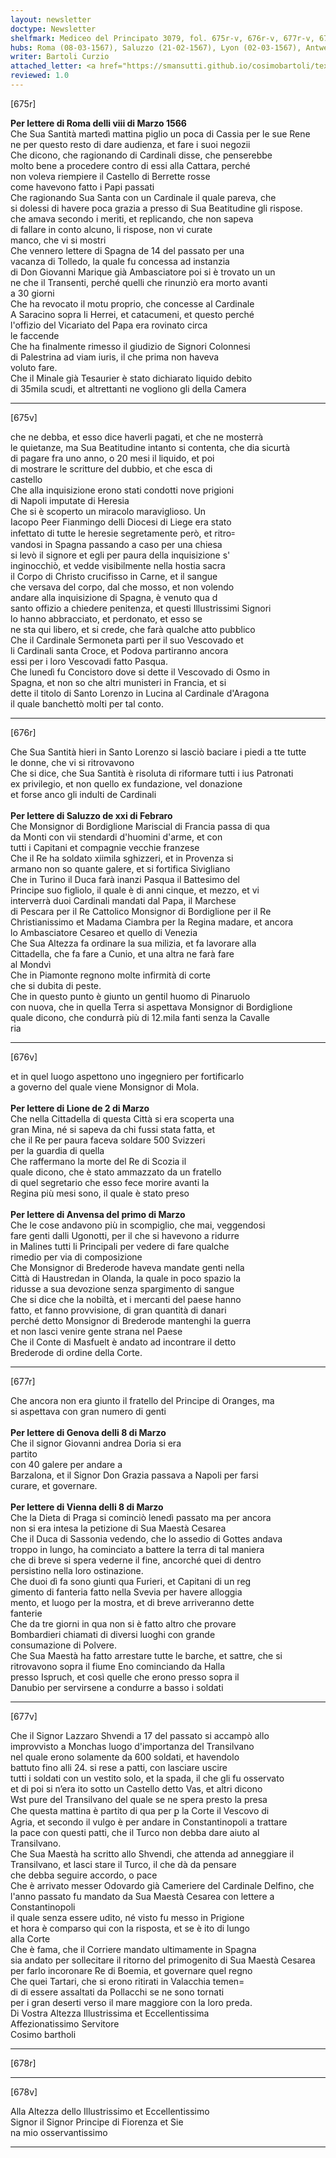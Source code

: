```yaml
---
layout: newsletter
doctype: Newsletter
shelfmark: Mediceo del Principato 3079, fol. 675r-v, 676r-v, 677r-v, 678r-v
hubs: Roma (08-03-1567), Saluzzo (21-02-1567), Lyon (02-03-1567), Antwerpen (01-03-1567), Genova (08-03-1567), Wien (08-03-1567)
writer: Bartoli Curzio
attached_letter: <a href="https://smansutti.github.io/cosimobartoli/texts/2978_076/">2978_076</a>
reviewed: 1.0
---
```


[675r]  
  
  
<strong>Per lettere di Roma delli viii di Marzo 1566</strong>  
Che Sua Santità martedì mattina piglio un poca di Cassia per le sue Rene  
ne per questo resto di dare audienza, et fare i suoi negozii  
Che dicono, che ragionando di Cardinali disse, che penserebbe  
molto bene a procedere contro di essi alla Cattara, perché  
non voleva riempiere il Castello di Berrette rosse  
come havevono fatto i Papi passati  
Che ragionando Sua Santa con un Cardinale il quale pareva, che  
si dolessi di havere poca grazia a presso di Sua Beatitudine gli rispose.  
che amava secondo i meriti, et replicando, che non sapeva  
di fallare in conto alcuno, li rispose, non vi curate  
manco, che vi si mostri  
Che vennero lettere di Spagna de 14 del passato per una  
vacanza di Tolledo, la quale fu concessa ad instanzia  
di Don Giovanni Marique già Ambasciatore poi si è trovato un un  
ne che il Transenti, perché quelli che rinunziò era morto avanti  
a 30 giorni  
Che ha revocato il motu proprio, che concesse al Cardinale  
A Saracino sopra li Herrei, et catacumeni, et questo perché  
l'offizio del Vicariato del Papa era rovinato circa  
le faccende  
Che ha finalmente rimesso il giudizio de Signori Colonnesi  
di Palestrina ad viam iuris, il che prima non haveva  
voluto fare.  
Che il Minale già Tesaurier è stato dichiarato liquido debito  
di 35mila scudi, et altrettanti ne vogliono gli della Camera  
  
---  

[675v]  
  
  
che ne debba, et esso dice haverli pagati, et che ne mosterrà  
le quietanze, ma Sua Beatitudine intanto si contenta, che dia sicurtà  
di pagare fra uno anno, o 20 mesi il liquido, et poi  
di mostrare le scritture del dubbio, et che esca di  
castello  
Che alla inquisizione erono stati condotti nove prigioni  
di Napoli imputate di Heresia  
Che si è scoperto un miracolo maraviglioso. Un  
Iacopo Peer Fianmingo delli Diocesi di Liege era stato  
infettato di tutte le heresie segretamente però, et ritro꞊  
vandosi in Spagna passando a caso per una chiesa  
si levò il signore et egli per paura della inquisizione s'  
inginocchiò, et vedde visibilmente nella hostia sacra  
il Corpo di Christo crucifisso in Carne, et il sangue  
che versava del corpo, dal che mosso, et non volendo  
andare alla inquisizione di Spagna, è venuto qua d  
santo offizio a chiedere penitenza, et questi Illustrissimi Signori  
lo hanno abbracciato, et perdonato, et esso se  
ne sta qui libero, et si crede, che farà qualche atto pubblico  
Che il Cardinale Sermoneta partì per il suo Vescovado et  
li Cardinali santa Croce, et Podova partiranno ancora  
essi per i loro Vescovadi fatto Pasqua.  
Che lunedì fu Concistoro dove si dette il Vescovado di Osmo in  
Spagna, et non so che altri munisteri in Francia, et si  
dette il titolo di Santo Lorenzo in Lucina al Cardinale d'Aragona  
il quale banchettò molti per tal conto.  
  
---  

[676r]  
  
  
Che Sua Santità hieri in Santo Lorenzo si lasciò baciare i piedi a tte tutte  
le donne, che vi si ritrovavono  
Che si dice, che Sua Santità è risoluta di riformare tutti i ius Patronati  
ex privilegio, et non quello ex fundazione, vel donazione  
et forse anco gli indulti de Cardinali  
<br/><strong>Per lettere di Saluzzo de xxi di Febraro</strong>  
Che Monsignor di Bordiglione Mariscial di Francia passa di qua  
da Monti con vii stendardi d'huomini d'arme, et con  
tutti i Capitani et compagnie vecchie franzese  
Che il Re ha soldato xiimila sghizzeri, et in Provenza si  
armano non so quante galere, et si fortifica Sivigliano  
Che in Turino il Duca farà inanzi Pasqua il Battesimo del  
Principe suo figliolo, il quale è di anni cinque, et mezzo, et vi  
interverrà duoi Cardinali mandati dal Papa, il Marchese  
di Pescara per il Re Cattolico Monsignor di Bordiglione per il Re  
Christianissimo et Madama Ciambra per la Regina madare, et ancora  
lo Ambasciatore Cesareo et quello di Venezia  
Che Sua Altezza fa ordinare la sua milizia, et fa lavorare alla  
Cittadella, che fa fare a Cunio, et una altra ne farà fare  
al Mondvì  
Che in Piamonte regnono molte infirmità di corte  
che si dubita di peste.  
Che in questo punto è giunto un gentil huomo di Pinaruolo  
con nuova, che in quella Terra si aspettava Monsignor di Bordiglione  
quale dicono, che condurrà più di 12.mila fanti senza la Cavalle  
ria  
  
---  

[676v]  
  
  
et in quel luogo aspettono uno ingegniero per fortificarlo  
a governo del quale viene Monsignor di Mola.  
<br/><strong>Per lettere di Lione de 2 di Marzo</strong>  
Che nella Cittadella di questa Città si era scoperta una  
gran Mina, né si sapeva da chi fussi stata fatta, et  
che il Re per paura faceva soldare 500 Svizzeri  
per la guardia di quella  
Che raffermano la morte del Re di Scozia il  
quale dicono, che è stato ammazzato da un fratello  
di quel segretario che esso fece morire avanti la  
Regina più mesi sono, il quale è stato preso  
<br/><strong>Per lettere di Anvensa del primo di Marzo</strong>  
Che le cose andavono più in scompiglio, che mai, veggendosi  
fare genti dalli Ugonotti, per il che si havevono a ridurre  
in Malines tutti li Principali per vedere di fare qualche  
rimedio per via di composizione  
Che Monsignor di Brederode haveva mandate genti nella  
Città di Haustredan in Olanda, la quale in poco spazio la  
ridusse a sua devozione senza spargimento di sangue  
Che si dice che la nobiltà, et i mercanti del paese hanno  
fatto, et fanno provvisione, di gran quantità di danari  
perché detto Monsignor di Brederode mantenghi la guerra  
et non lasci venire gente strana nel Paese  
Che il Conte di Masfuelt è andato ad incontrare il detto  
Brederode di ordine della Corte.  
  
---  

[677r]  
  
  
Che ancora non era giunto il fratello del Principe di Oranges, ma  
si aspettava con gran numero di genti  
<br/><strong>Per lettere di Genova delli 8 di Marzo</strong>  
Che il signor Giovanni andrea Doria si era  
partito  
con 40 galere per andare a  
Barzalona, et il Signor Don Grazia passava a Napoli per farsi  
curare, et governare.  
<br/><strong>Per lettere di Vienna delli 8 di Marzo</strong>  
Che la Dieta di Praga si cominciò lenedì passato ma per ancora  
non si era intesa la petizione di Sua Maestà Cesarea  
Che il Duca di Sassonia vedendo, che lo assedio di Gottes andava  
troppo in lungo, ha cominciato a battere la terra di tal maniera  
che di breve si spera vederne il fine, ancorché quei di dentro  
persistino nella loro ostinazione.  
Che duoi dì fa sono giunti qua Furieri, et Capitani di un reg  
gimento di fanteria fatto nella Svevia per havere alloggia  
mento, et luogo per la mostra, et di breve arriveranno dette  
fanterie  
Che da tre giorni in qua non si è fatto altro che provare  
Bombardieri chiamati di diversi luoghi con grande  
consumazione di Polvere.  
Che Sua Maestà ha fatto arrestare tutte le barche, et sattre, che si  
ritrovavono sopra il fiume Eno cominciando da Halla  
presso Ispruch, et così quelle che erono presso sopra il  
Danubio per servirsene a condurre a basso i soldati  
  
---  

[677v]  
  
  
Che il Signor Lazzaro Shvendi a 17 del passato si accampò allo  
improvvisto a Monchas luogo d'importanza del Transilvano  
nel quale erono solamente da 600 soldati, et havendolo  
battuto fino alli 24. si rese a patti, con lasciare uscire  
tutti i soldati con un vestito solo, et la spada, il che gli fu osservato  
et di poi si n’era ito sotto un Castello detto Vas, et altri dicono  
Wst pure del Transilvano del quale se ne spera presto la presa  
Che questa mattina è partito di qua per ꝑ la Corte il Vescovo di  
Agria, et secondo il vulgo è per andare in Constantinopoli a trattare  
la pace con questi patti, che il Turco non debba dare aiuto al  
Transilvano.  
Che Sua Maestà ha scritto allo Shvendi, che attenda ad anneggiare il  
Transilvano, et lasci stare il Turco, il che dà da pensare  
che debba seguire accordo, o pace  
Che è arrivato messer Odovardo già Cameriere del Cardinale Delfino, che  
l'anno passato fu mandato da Sua Maestà Cesarea con lettere a Constantinopoli  
il quale senza essere udito, né visto fu messo in Prigione  
et hora è comparso qui con la risposta, et se è ito di lungo  
alla Corte  
Che è fama, che il Corriere mandato ultimamente in Spagna  
sia andato per sollecitare il ritorno del primogenito di Sua Maestà Cesarea  
per farlo incoronare Re di Boemia, et governare quel regno  
Che quei Tartari, che si erono ritirati in Valacchia temen=  
di di essere assaltati da Pollacchi se ne sono tornati  
per i gran deserti verso il mare maggiore con la loro preda.  
Di Vostra Altezza Illustrissima et Eccellentissima  
Affezionatissimo Servitore  
Cosimo bartholi  
  
---  

[678r]  
  
  
  
---  

[678v]  
  
  
Alla Altezza dello Illustrissimo et Eccellentissimo  
Signor il Signor Principe di Fiorenza et Sie  
na mio osservantissimo  
  
---  

